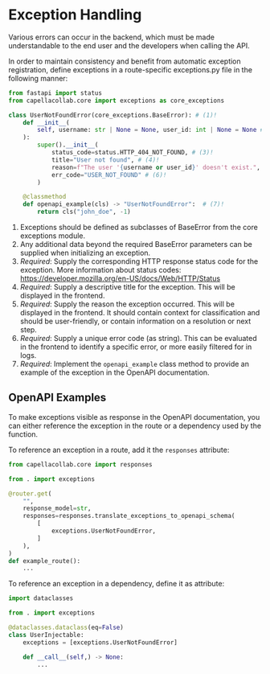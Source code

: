 <!--
 ~ SPDX-FileCopyrightText: Copyright DB InfraGO AG and contributors
 ~ SPDX-License-Identifier: Apache-2.0
 -->

# Exception Handling

Various errors can occur in the backend, which must be made understandable to
the end user and the developers when calling the API.

In order to maintain consistency and benefit from automatic exception
registration, define exceptions in a route-specific exceptions.py file in the
following manner:

```py title="exceptions.py"
from fastapi import status
from capellacollab.core import exceptions as core_exceptions

class UserNotFoundError(core_exceptions.BaseError): # (1)!
    def __init__(
        self, username: str | None = None, user_id: int | None = None # (2)!
    ):
        super().__init__(
            status_code=status.HTTP_404_NOT_FOUND, # (3)!
            title="User not found", # (4)!
            reason=f"The user '{username or user_id}' doesn't exist.", # (5)!
            err_code="USER_NOT_FOUND" # (6)!
        )

    @classmethod
    def openapi_example(cls) -> "UserNotFoundError":  # (7)!
        return cls("john_doe", -1)
```

1. Exceptions should be defined as subclasses of BaseError from the core
   exceptions module.
2. Any additional data beyond the required BaseError parameters can be supplied
   when initializing an exception.
3. _Required_: Supply the corresponding HTTP response status code for the
   exception. More information about status codes:
   <https://developer.mozilla.org/en-US/docs/Web/HTTP/Status>
4. _Required_: Supply a descriptive title for the exception. This will be
   displayed in the frontend.
5. _Required_: Supply the reason the exception occurred. This will be displayed
   in the frontend. It should contain context for classification and should be
   user-friendly, or contain information on a resolution or next step.
6. _Required_: Supply a unique error code (as string). This can be evaluated in
   the frontend to identify a specific error, or more easily filtered for in
   logs.
7. _Required_: Implement the `openapi_example` class method to provide an
   example of the exception in the OpenAPI documentation.

## OpenAPI Examples

To make exceptions visible as response in the OpenAPI documentation, you can
either reference the exception in the route or a dependency used by the
function.

To reference an exception in a route, add it the `responses` attribute:

```py title="routes.py"
from capellacollab.core import responses

from . import exceptions

@router.get(
    "",
    response_model=str,
    responses=responses.translate_exceptions_to_openapi_schema(
        [
            exceptions.UserNotFoundError,
        ]
    ),
)
def example_route():
    ...
```

To reference an exception in a dependency, define it as attribute:

```py title="injectables.py"
import dataclasses

from . import exceptions

@dataclasses.dataclass(eq=False)
class UserInjectable:
    exceptions = [exceptions.UserNotFoundError]

    def __call__(self,) -> None:
        ...
```
